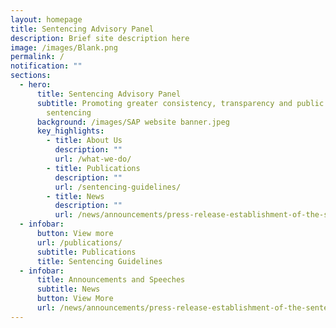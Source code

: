 ```yaml
---
layout: homepage
title: Sentencing Advisory Panel
description: Brief site description here
image: /images/Blank.png
permalink: /
notification: ""
sections:
  - hero:
      title: Sentencing Advisory Panel
      subtitle: Promoting greater consistency, transparency and public awareness in
        sentencing
      background: /images/SAP website banner.jpeg
      key_highlights:
        - title: About Us
          description: ""
          url: /what-we-do/
        - title: Publications
          description: ""
          url: /sentencing-guidelines/
        - title: News
          description: ""
          url: /news/announcements/press-release-establishment-of-the-sentencing-advisory-panel
  - infobar:
      button: View more
      url: /publications/
      subtitle: Publications
      title: Sentencing Guidelines
  - infobar:
      title: Announcements and Speeches
      subtitle: News
      button: View More
      url: /news/announcements/press-release-establishment-of-the-sentencing-advisory-panel
---
```

